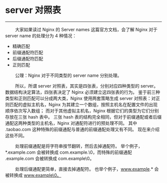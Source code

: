 # server 对照表
***

&emsp;&emsp;
大家如果读过 Nginx 的 Server names 这篇官方文档，会了解 Nginx 对于 server name 的处理分为 4 种情况：

+ 精确匹配
+ 前缀通配符匹配
+ 后缀通配符匹配
+ 正则匹配

&emsp;&emsp;
公理：Nginx 对于不同类型的 server name 分别处理。

&emsp;&emsp;
所以，所谓 server 对照表，其实是四张表，分别对应四种类型的 server。
数据结构决定算法，四张表决定了 Nginx 必须建立这四张表的行为。
鉴于前三种类型和正则匹配可以分成两大类，Nginx 使用两套策略生成 server 对照表：对正则匹配的虚拟主机名，Nginx 为其建立一个数组，按照主机名在配置文件的出现顺序依次写入数组；
而对于其他虚拟主机名，Nginx 根据它们的类型为它们分别存放在三张 hash 表中。
三张 hash 表的结构完全相同，但对于前缀通配或者后缀通配这两种类型的主机名，Nginx 对通配符进行的预处理不同。
其中 .taobao.com 这种特殊的前缀通配与普通的前缀通配处理又有不同。
现在来介绍这些不同。

&emsp;&emsp;
处理前缀通配是将字符串按节翻转，然后去掉通配符。
举个例子，*.example.com 会被转换成 com.example.\0，而特殊的前缀通配 .example.com 会被转换成 com.example\0。

&emsp;&emsp;
处理后缀通配更简单，直接去掉通配符。
也举个例子，www.example.* 会被转换成 www.example\0。